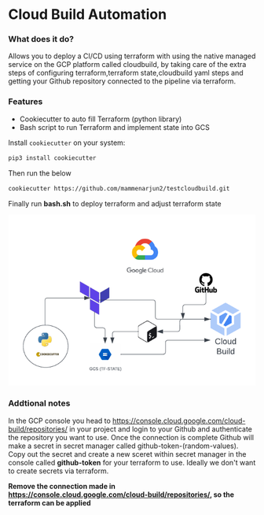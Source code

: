 
# Cloud Build Automation

### What does it do?

Allows you to deploy a CI/CD using terraform with using the native managed service on the GCP platform called cloudbuild,
by taking care of the extra steps of configuring terraform,terraform state,cloudbuild yaml steps
and getting your Github repository connected to the pipeline via terraform.

### Features 

- Cookiecutter to auto fill Terraform (python library)
- Bash script to run Terraform and implement state into GCS


Install `cookiecutter` on your system:

```sh
pip3 install cookiecutter
```

Then run the below

```sh
cookiecutter https://github.com/mammenarjun2/testcloudbuild.git
```

Finally run **bash.sh** to deploy terraform and adjust terraform state

![Image Alt Text](/design/Cloud_build_automation.png)

### Addtional notes

In the GCP console you head to https://console.cloud.google.com/cloud-build/repositories/
in your project and login to your Github and authenticate the repository you want to use.
Once the connection is complete Github will make a secret in secret manager called github-token-(random-values).
Copy out the secret and create a new sceret within secret manager in the console called **github-token** for your terraform to use. Ideally 
we don't want to create secrets via terraform.

**Remove the connection made in https://console.cloud.google.com/cloud-build/repositories/, so the
terraform can be applied**